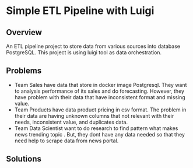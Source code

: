 # Simple ETL Pipeline with Luigi

## Overview
An ETL pipeline project to store data from various sources into database PostgreSQL. This project is using luigi tool as data orchestration.

## Problems
- Team Sales have data that store in docker image Postgresql. They want to analysis performance of its sales and do forecasting. However, they have problem with their data that have inconsistent format and missing value.
- Team Products have data product pricing in csv format. The problem in their data are having unknown columns that not relevant with their needs, inconsistent value, and duplicates data.
- Team Data Scientist want to do research to find pattern what makes news trending topic . But, they dont have any data needed so that they need help to scrape data from news portal.

## Solutions

